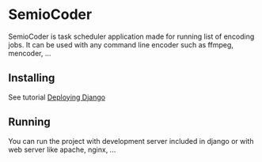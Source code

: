 # SemioCoder

SemioCoder is task scheduler application made for running list of encoding jobs. 
It can be used with any command line encoder such as ffmpeg, mencoder, ...

## Installing

See tutorial [Deploying Django](https://docs.djangoproject.com/en/1.4/howto/deployment/)

## Running

You can run the project with development server included in django or with web server like apache, nginx, ... 

